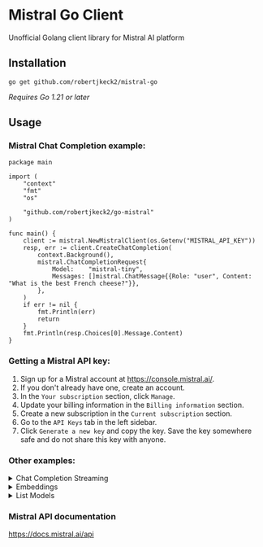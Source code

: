# Mistral Go Client

Unofficial Golang client library for Mistral AI platform

## Installation

`go get github.com/robertjkeck2/mistral-go`

_Requires Go 1.21 or later_

## Usage

### Mistral Chat Completion example:

```
package main

import (
	"context"
	"fmt"
	"os"

	"github.com/robertjkeck2/go-mistral"
)

func main() {
	client := mistral.NewMistralClient(os.Getenv("MISTRAL_API_KEY"))
	resp, err := client.CreateChatCompletion(
		context.Background(),
		mistral.ChatCompletionRequest{
			Model:    "mistral-tiny",
			Messages: []mistral.ChatMessage{{Role: "user", Content: "What is the best French cheese?"}},
		},
	)
	if err != nil {
		fmt.Println(err)
		return
	}
	fmt.Println(resp.Choices[0].Message.Content)
}
```

### Getting a Mistral API key:

1. Sign up for a Mistral account at https://console.mistral.ai/.
2. If you don't already have one, create an account.
3. In the `Your subscription` section, click `Manage`.
4. Update your billing information in the `Billing information` section.
5. Create a new subscription in the `Current subscription` section.
6. Go to the `API Keys` tab in the left sidebar.
7. Click `Generate a new key` and copy the key. Save the key somewhere safe and do not share this key with anyone.

### Other examples:

<details>
<summary>Chat Completion Streaming</summary>

```
package main

import (
	"context"
	"errors"
	"fmt"
	"io"
	"os"

	"github.com/robertjkeck2/go-mistral"
)

func main() {
	client := mistral.NewMistralClient(os.Getenv("MISTRAL_API_KEY"))
	stream, err := client.CreateChatCompletionStream(
		context.Background(),
		mistral.ChatCompletionRequest{
			Model:    "mistral-tiny",
			Messages: []mistral.ChatMessage{{Role: "user", Content: "What is the best French cheese?"}},
		},
	)
	if err != nil {
		fmt.Println(err)
		return
	}

	defer stream.Close()

	for {
		var response mistral.ChatCompletionStreamResponse
		response, err = stream.Recv()
		if errors.Is(err, io.EOF) {
			return
		}

		if err != nil {
			fmt.Println(err)
			return
		}

		fmt.Printf(response.Choices[0].Delta.Content)
	}
}
```

</details>

<details>
<summary>Embeddings</summary>

```
package main

import (
	"context"
	"fmt"
	"os"

	"github.com/robertjkeck2/go-mistral"
)

func main() {
	client := mistral.NewMistralClient(os.Getenv("MISTRAL_API_KEY"))
	resp, err := client.CreateEmbedding(
		context.Background(),
		&mistral.EmbeddingRequest{
			Model: "mistral-embed",
			Input: []string{"What is the best French cheese?"},
		},
	)
	if err != nil {
		fmt.Println(err)
		return
	}
	fmt.Println(resp.Data[0].Embedding)
}
```

</details>

<details>
<summary>List Models</summary>

```
package main

import (
	"context"
	"fmt"
	"os"

	"github.com/robertjkeck2/go-mistral"
)

func main() {
	client := mistral.NewMistralClient(os.Getenv("MISTRAL_API_KEY"))
	resp, err := client.ListModels(context.Background())
	if err != nil {
		fmt.Println(err)
		return
	}
	if len(resp.Data) == 0 {
		fmt.Println("No models found")
		return
	}
	for _, model := range resp.Data {
		fmt.Println(model.ID)
	}
}
```

</details>

### Mistral API documentation

https://docs.mistral.ai/api
